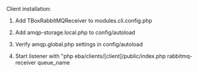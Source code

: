 Client installation:

1) Add TBoxRabbitMQReceiver to modules.cli.config.php

2) Add amqp-storage.local.php to config/autoload

3) Verify amqp.global.php settings in config/autoload

4) Start listener with "php eba/clients/[client]/public/index.php  rabbitmq-receiver queue_name